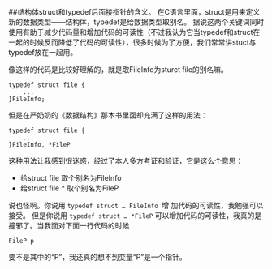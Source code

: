 ##结构体struct和typedef后面接指针的含义。
在C语言里面，struct是用来定义新的数据类型——结构体，typedef是给数据类型取别名。
据说这两个关键词同时使用有助于减少代码量和增加代码的可读性（不过我认为它当typedef和struct在一起的时候反而降低了代码的可读性），很多时候为了方便，我们常常讲stuct与typedef放在一起用。

像这样的代码是比较好理解的，就是取FileInfo为sturct file的别名嘛。

	typedef struct file {
		...
	}FileInfo;

但是在严奶奶的《数据结构》那本书里面却充满了这样的用法：

	typedef struct file {
		...
	}FileInfo, *FileP

这种用法让我感到很迷惑，经过了本人多方考证和验证，它是这么个意思：

 * 给struct file        取个别名为FileInfo
 * 给struct file *      取个别名为FileP

说也怪啊。你说用 `typedef struct … FileInfo `增 加代码的可读性，我勉强可以接受。
但是你说用 `typedef struct … *FileP` 可以增加代码的可读性，我真的是撞邪了。当我面对下面一行代码的时候

	FileP p

要不是其中的“P”，我还真的想不到变量“P”是一个指针。


